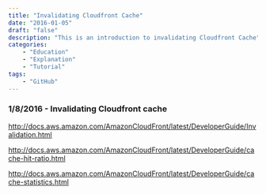```yaml
---
title: "Invalidating Cloudfront Cache"
date: "2016-01-05"
draft: "false"
description: "This is an introduction to invalidating Cloudfront Cache"
categories:
    - "Education"
    - "Explanation"
    - "Tutorial"
tags:
    - "GitHub"
---
```


### 1/8/2016 - Invalidating Cloudfront cache
http://docs.aws.amazon.com/AmazonCloudFront/latest/DeveloperGuide/Invalidation.html

http://docs.aws.amazon.com/AmazonCloudFront/latest/DeveloperGuide/cache-hit-ratio.html

http://docs.aws.amazon.com/AmazonCloudFront/latest/DeveloperGuide/cache-statistics.html


[link-1]: https://pages.github.com
